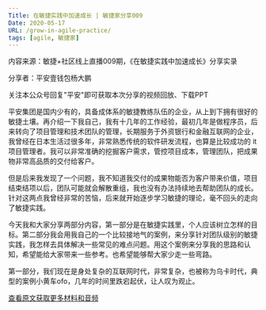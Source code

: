 ```yaml
---
Title: 在敏捷实践中加速成长 | 敏捷家分享009
Date: 2020-05-17
URL: /grow-in-agile-practice/
tags: [agile, 敏捷家]
---
```


内容来源：敏捷+社区线上直播009期，《在敏捷实践中加速成长》分享实录

分享者：平安壹钱包杨大鹏

关注本公众号回复"平安"即可获取本次分享的视频回放、下载PPT


平安集团是国内少有的，具备成体系的敏捷教练队伍的企业，从上到下拥有很好的敏捷土壤。再介绍一下我自己，我有十几年的工作经验，最初几年是做程序员，后来转向了项目管理和技术团队的管理，长期服务于外资银行和金融互联网的企业，我曾经在日本生活过很多年，非常熟悉传统的软件研发流程，也算是比较成功的 it项目管理者。我可以非常准确的挖掘客户需求，管控项目成本，管理团队，把成果物非常高品质的交付给客户。

但是后来我发现了一个问题，我不知道我交付的成果物能否为客户带来价值，项目结束结项以后，团队可能就会解散重组，我也没有办法持续地去帮助团队的成长。针对这两点我曾经非常的苦恼，后来就开始逐步学习敏捷的理论，毫不回头的走向了敏捷实践。

今天我和大家分享两部分内容，第一部分是在敏捷实践里，个人应该树立怎样的目标。第二部分我会用我自己的一个比较接地气的案例，来分享针对团队级别的敏捷实践，我怎样去具体解决一些常见的难点问题。用这个案例来分享我的思路和认知，希望能给大家带来一些参考。也希望能够帮大家少走一些弯路。

第一部分，我们现在是身处复杂的互联网时代，非常复杂，也被称为乌卡时代，典型的案例小黄车ofo，几年的时间里跌宕起伏，让人叹为观止。

[查看原文获取更多材料和音频](https://mp.weixin.qq.com/s/I9rSz99gXS7SLsPflB38qA)

